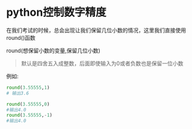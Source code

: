 # python控制数字精度

在我们考试的时候，总会出现让我们保留几位小数的情况，这里我们直接使用round()函数

round(想保留小数的变量,保留几位小数)

> 默认是四舍五入成整数，后面即使输入为0或者负数也是保留一位小数

例如:

```python
round(3.55555,1)
# 输出3.6

round(3.55555,0)
#输出4.0
round(3.55555,-1)
#输出4.0
```
